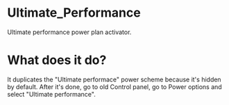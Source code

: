 # Ultimate_Performance
Ultimate performance power plan activator.

# What does it do?
It duplicates the "Ultimate performace" power scheme because it's hidden by default.
After it's done, go to old Control panel, go to Power options and select "Ultimate performance".